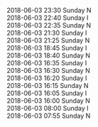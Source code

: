 2018-06-03 23:30 Sunday  N  
2018-06-03 22:40 Sunday  I  
2018-06-03 22:35 Sunday  N  
2018-06-03 21:30 Sunday  I  
2018-06-03 21:25 Sunday  N  
2018-06-03 18:45 Sunday  I  
2018-06-03 18:40 Sunday  N  
2018-06-03 16:35 Sunday  I  
2018-06-03 16:30 Sunday  N  
2018-06-03 16:20 Sunday  I  
2018-06-03 16:15 Sunday  N  
2018-06-03 16:05 Sunday  I  
2018-06-03 16:00 Sunday  N  
2018-06-03 08:00 Sunday  I  
2018-06-03 07:55 Sunday  N  
